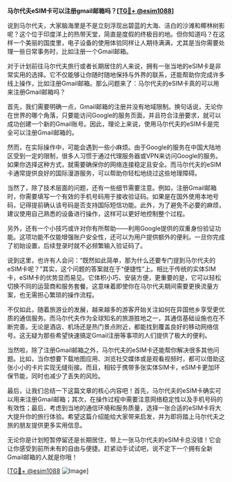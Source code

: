 **马尔代夫eSIM卡可以注册gmail邮箱吗？[[TG💪+ @esim1088](https://t.me/s/esim1088)]**

说到马尔代夫，大家脑海里是不是立刻浮现出碧蓝的大海、洁白的沙滩和椰林树影呢？这个位于印度洋上的热带天堂，简直是度假的终极目的地。但你知道吗？在这样一个美丽的国度里，电子设备的使用体验同样让人期待满满，尤其是当你需要处理一些日常事务时，比如注册一个Gmail邮箱。

对于计划前往马尔代夫旅行或者长期居住的人来说，拥有一张当地的eSIM卡是非常实用的选择。它不仅能够让你随时随地保持与外界的联系，还能帮助你完成许多线上操作，比如注册Gmail邮箱。那么问题来了：马尔代夫的eSIM卡真的可以用来注册Gmail邮箱吗？

首先，我们需要明确一点，Gmail邮箱的注册并没有地域限制。换句话说，无论你在世界的哪个角落，只要能访问Google的服务页面，并且符合注册要求，就可以成功创建一个新的Gmail账号。因此，理论上来说，使用马尔代夫的eSIM卡是完全可以注册Gmail邮箱的。

然而，在实际操作中，可能会遇到一些小麻烦。由于Google的服务在中国大陆地区受到一定的限制，很多人习惯于通过代理服务器或VPN来访问Google的服务。如果你选择这种方式，就需要确保你的网络连接稳定且安全。而马尔代夫的eSIM卡通常提供良好的国际漫游服务，可以帮助你轻松地绕过这些地理障碍。

当然了，除了技术层面的问题，还有一些细节需要注意。例如，注册Gmail邮箱时，你需要填写一个有效的手机号码用于接收验证码。如果是在国外使用本地号码，记得提前确认该号码是否支持国际短信功能。此外，为了避免不必要的麻烦，建议使用自己熟悉的设备进行操作，这样可以更好地控制整个过程。

另外，还有一个小技巧或许对你有所帮助——利用Google提供的双重身份验证功能。这项功能不仅能增强账户安全性，还可以为用户提供额外的便利。一旦你完成了初始设置，后续登录时就不必频繁输入验证码了。

说到这里，也许有人会问：“既然如此简单，那为什么还要专门提到马尔代夫的eSIM卡呢？”其实，这个问题的答案就在于“便捷性”上。相比于传统的实体SIM卡，eSIM卡的优势显而易见。它体积小巧、安装方便，更重要的是，它可以轻松切换不同的运营商和服务套餐。这意味着即使你在马尔代夫期间需要更换流量方案，也无需担心繁琐的操作流程。

不仅如此，随着旅游业的发展，越来越多的游客开始关注如何在异国他乡享受更优质的通信服务。而马尔代夫作为全球知名的旅游胜地之一，其通信基础设施也在不断完善。无论是酒店、机场还是热门景点附近，都能找到覆盖良好的移动网络信号。这无疑为那些希望快速搞定Gmail注册等事项的人们提供了极大的便利。

当然啦，除了注册Gmail邮箱之外，马尔代夫的eSIM卡还能帮你解决很多其他问题。比如，当你想要下载地图应用、浏览社交媒体或是观看视频时，都可以借助这张小小的卡片实现无缝衔接。而且，相较于携带多张实体SIM卡，eSIM卡更加环保节能，同时也减少了丢失的风险。

最后，让我们总结一下这篇文章的核心内容吧！首先，马尔代夫的eSIM卡确实可以用来注册Gmail邮箱；其次，在操作过程中需要注意网络稳定性以及手机号码的有效性；最后，考虑到当地的通信环境和服务质量，选择一张合适的eSIM卡将大大提升你的旅行体验。希望这篇介绍能给大家带来启发，并为即将踏上马尔代夫之旅的朋友提供更多实用信息。

无论你是计划短暂停留还是长期居住，带上一张马尔代夫的eSIM卡总没错！它会让你感受到前所未有的自由与便捷。赶紧动手试试吧，说不定下一个拥有全新Gmail邮箱的人就是你哦！

[[TG💪+ @esim1088](https://t.me/s/esim1088) ![Image](https://i.postimg.cc/4NQfJmqS/Snipaste-2025-05-13-00-14-12.png)]